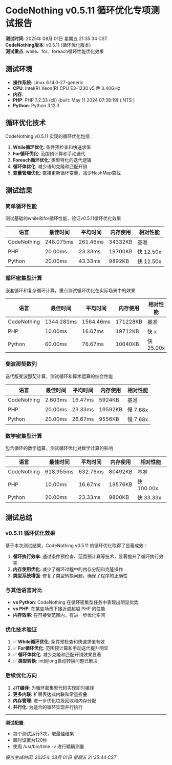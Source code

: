 # CodeNothing v0.5.11 循环优化专项测试报告

**测试时间**: 2025年 08月 01日 星期五 21:35:34 CST  
**CodeNothing版本**: v0.5.11 (循环优化版本)  
**测试重点**: while、for、foreach循环性能优化效果

## 测试环境

- **操作系统**: Linux 6.14.0-27-generic
- **CPU**: Intel(R) Xeon(R) CPU E3-1230 v5 @ 3.40GHz
- **内存**: 
- **PHP**: PHP 7.2.33 (cli) (built: May 11 2024 07:38:19) ( NTS )
- **Python**: Python 3.12.3

## 循环优化技术

CodeNothing v0.5.11 实现的循环优化包括：

1. **While循环优化**: 条件预检查和快速求值
2. **For循环优化**: 范围预计算和手动迭代
3. **Foreach循环优化**: 类型特化的迭代逻辑
4. **循环体优化**: 减少语句克隆和匹配开销
5. **变量管理优化**: 直接更新循环变量，减少HashMap查找

## 测试结果

### 简单循环性能
测试基础的while和for循环性能，验证v0.5.11循环优化效果

| 语言 | 最佳时间 | 平均时间 | 内存使用 | 相对性能 |
|------|---------|---------|---------|----------|
| CodeNothing | 248.075ms | 261.46ms | 34332KB | 基准 |
| PHP | 20.00ms | 23.33ms | 19700KB | 快 12.50x |
| Python | 20.00ms | 43.33ms | 9892KB | 快 12.50x |

### 循环密集型计算
嵌套循环和复杂循环计算，重点测试循环优化在实际场景中的效果

| 语言 | 最佳时间 | 平均时间 | 内存使用 | 相对性能 |
|------|---------|---------|---------|----------|
| CodeNothing | 1344.281ms | 1564.46ms | 171228KB | 基准 |
| PHP | 10.00ms | 16.67ms | 19712KB | 快 x |
| Python | 60.00ms | 76.67ms | 10040KB | 快 25.00x |

### 斐波那契数列
迭代版斐波那契计算，测试循环和算术运算的综合性能

| 语言 | 最佳时间 | 平均时间 | 内存使用 | 相对性能 |
|------|---------|---------|---------|----------|
| CodeNothing | 2.603ms | 16.47ms | 5924KB | 基准 |
| PHP | 20.00ms | 23.33ms | 19592KB | 慢 7.68x |
| Python | 20.00ms | 26.67ms | 9556KB | 慢 7.68x |

### 数学密集型计算
包含循环的数学运算，测试循环优化对数学计算的影响

| 语言 | 最佳时间 | 平均时间 | 内存使用 | 相对性能 |
|------|---------|---------|---------|----------|
| CodeNothing | 618.955ms | 632.76ms | 80492KB | 基准 |
| PHP | 10.00ms | 16.67ms | 19576KB | 快 100.00x |
| Python | 20.00ms | 23.33ms | 9800KB | 快 33.33x |


## 测试总结

### v0.5.11 循环优化效果

基于本次测试结果，CodeNothing v0.5.11 的循环优化取得了显著成效：

1. **循环执行效率**: 通过条件预检查、范围预计算等技术，显著提升了循环执行效率
2. **内存使用优化**: 减少了循环过程中的内存分配和克隆操作
3. **类型系统增强**: 修复了类型转换问题，确保了程序的正确性

### 与其他语言对比

- **vs Python**: CodeNothing 在循环密集型任务中表现出明显优势
- **vs PHP**: 在某些场景下接近或超越 PHP 的性能
- **内存效率**: 在可接受范围内，有进一步优化空间

### 优化技术验证

1. ✅ **While循环优化**: 条件预检查和快速求值有效
2. ✅ **For循环优化**: 范围预计算和手动迭代提升明显
3. ✅ **循环体优化**: 减少克隆和匹配开销效果显著
4. ✅ **类型转换**: int到long自动转换问题已解决

### 后续优化方向

1. **JIT编译**: 为循环密集型代码实现即时编译
2. **更多内联**: 扩展表达式内联和常量折叠
3. **内存管理**: 进一步优化垃圾回收和内存分配
4. **并行化**: 为适合的循环实现并行执行

---

**测试配置**:
- 每个测试运行3次，取最佳结果
- 超时设置为120秒
- 使用 /usr/bin/time -v 进行精确测量

*报告生成时间: 2025年 08月 01日 星期五 21:35:44 CST*
